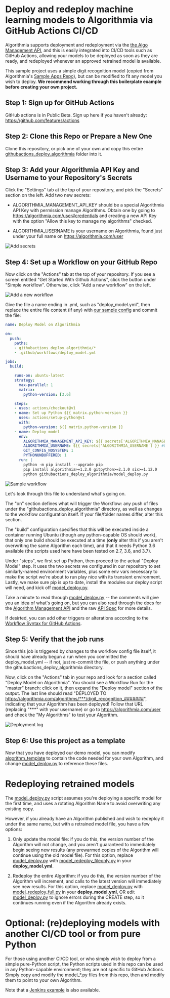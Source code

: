# Deploy and redeploy machine learning models to Algorithmia via GitHub Actions CI/CD

Algorithmia supports deployment and redeployment via the [the Algo Management API](https://algorithmia.com/developers/algorithm-development/algorithm-management-api), and this is easily integrated into CI/CD tools such as GitHub Actions, allowing your models to be deployed as soon as they are ready, and redeployed whenever an approved retrained model is available.

This sample project uses a simple digit recognition model (copied from Algorithmia's [Sample Apps Repo](https://github.com/algorithmiaio/sample-apps/tree/master/algo-dev-demo/digit_recognition)), but can be modified to fit any model you wish to deploy. **We recommend working through this boilerplate example before creating your own project.**

## Step 1: Sign up for GitHub Actions

GitHub actions is in Public Beta. Sign up here if you haven't already: https://github.com/features/actions

## Step 2: Clone this Repo or Prepare a New One

Clone this repository, or pick one of your own and copy this entire [githubactions_deploy_algorithmia](../githubactions_deploy_algorithmia) folder into it.

## Step 3: Add your Algorithmia API Key and Username to your Repository's Secrets

Click the "Settings" tab at the top of your repository, and pick the "Secrets" section on the left. Add two new secrets:

- ALGORITHMIA_MANAGEMENT_API_KEY should be a special Algorithmia API Key with permission manage Algorithms. Obtain one by going to https://algorithmia.com/user#credentials and creating a new API Key with the option "Allow this key to manage my algorithms" checked.

- ALGORITHMIA_USERNAME is your username on Algorithmia, found just under your full name on https://algorithmia.com/user

![Add secrets](images/add_secrets.png)

## Step 4: Set up a Workflow on your GitHub Repo

Now click on the "Actions" tab at the top of your repository. If you see a screen entitled "Get Started With Github Actions", click the button under "Simple workflow". Otherwise, click "Add a new workflow" on the left.

![Add a new workflow](images/get_started_with_gh_actions.png)

Give the file a name ending in .yml, such as "deploy_model.yml", then replace the entire file content (if any) with [our sample config](../.github/workflows/deploy_model.yml) and commit the file:

```yaml
name: Deploy Model on Algorithmia

on: 
  push:
    paths:
    - githubactions_deploy_algorithmia/*
    - .github/workflows/deploy_model.yml

jobs:
  build:

    runs-on: ubuntu-latest
    strategy:
      max-parallel: 1
      matrix:
        python-version: [3.6]

    steps:
    - uses: actions/checkout@v1
    - name: Set up Python ${{ matrix.python-version }}
      uses: actions/setup-python@v1
      with:
        python-version: ${{ matrix.python-version }}
    - name: Deploy model
      env:
        ALGORITHMIA_MANAGEMENT_API_KEY: ${{ secrets['ALGORITHMIA_MANAGEMENT_API_KEY'] }} #OBTAIN FROM https://algorithmia.com/user#credentials (KEY MUST HAVE PERMISSION TO MANAGE ALGORITHMS)
        ALGORITHMIA_USERNAME: ${{ secrets['ALGORITHMIA_USERNAME'] }} #OBTAIN FROM https://algorithmia.com/user"
        GIT_CONFIG_NOSYSTEM: 1
        PYTHONUNBUFFERED: 1
      run: |
        python -m pip install --upgrade pip
        pip install algorithmia>=1.2.0 gitpython>=2.1.0 six>=1.12.0
        python githubactions_deploy_algorithmia/model_deploy.py
```
![Sample workflow](images/sample_workflow.png)

Let's look through this file to understand what's going on.

The "on" section defines what will trigger the Workflow: any push of files under the "githubactions_deploy_algorithmia" directory, as well as changes to the workflow configuration itself. If your file/folder names differ, alter this section.

The "build" configuration specifies that this will be executed inside a container running Ubuntu (though any python-capable OS should work), that only one build should be executed at a time (**only** alter this if you aren't overwriting the same Algorithm each time), and that it needs Python 3.6 available (the scripts used here have been tested on 2.7, 3.6, and 3.7).

Under "steps", we first set up Python, then proceed to the actual "Deploy Model" step. It uses the two secrets we configured in our repository to set similarly-named environment variables, plus some env vars necessary to make the script we're about to run play nice with its transient environment. Lastly, we make sure pip is up to date, install the modules our deploy script will need, and kick off [model_deploy.py](model_deploy.py).

Take a minute to read through [model_deploy.py](model_deploy.py) -- the comments will give you an idea of what's going on, but you can also read through the docs for the [Algorithm Management API](https://algorithmia.com/developers/algorithm-development/algorithm-management-api) and the raw [API Spec](https://docs.algorithmia.com/?python#algorithm-management-api) for more details.

If desirted, you can add other triggers or alterations according to the [Workflow Syntax for GitHub Actions](https://help.github.com/en/articles/workflow-syntax-for-github-actions).

## Step 5: Verify that the job runs

Since this job is triggered by changes to the workflow config file itself, it should have already begun a run when you committed the deploy_model.yml -- if not, just re-commit the file, or push anything under the githubactions_deploy_algorithmia directory. 

Now, click on the "Actions" tab in your repo and look for a section called "Deploy Model on Algorithmia". You should see a Workflow Run for the "master" branch: click on it, then expand the "Deploy model" section of the output. The last line should read "DEPLOYED TO https://algorithmia.com/algorithms/***/digit_recognition_#######", indicating that your Algorithm has been deployed! Follow that URL (replacing "***" with your username) or go to https://algorithmia.com/user and check the "My Algorithms" to test your Algorithm.

![Deployment log](images/deploy_log.png)

## Step 6: Use this project as a template

Now that you have deployed our demo model, you can modify [algorithm_template](algorithm_template) to contain the code needed for your own Algorithm, and change [model_deploy.py](model_deploy.py) to reference these files.

# Redeploying retrained models

The [model_deploy.py](model_deploy.py) script assumes you're deploying a specific model for the first time, and uses a rotating Algorithm Name to avoid overwriting any existing copy.

However, if you already have an Algorithm published and wish to redeploy it under the same name, but with a retrained model file, you have a few options:

1. Only update the model file: if you do this, the version number of the Algorithm will not change, and you aren't guaranteed to immediately begin seeing new results (any prewarmed copies of the Algorithm will continue using the old model file). For this option, replace [model_deploy.py](model_deploy.py) with [model_redeploy_fileonly.py](model_redeploy_fileonly.py) in your **deploy_model.yml**.

2. Redeploy the entire Algorithm: if you do this, the version number of the Algorithm will increment, and calls to the latest version will immediately see new results. For this option, replace [model_deploy.py](model_deploy.py) with [model_redeploy_full.py](model_redeploy_full.py) in your **deploy_model.yml**, OR edit [model_deploy.py](model_deploy.py) to ignore errors during the CREATE step, so it continues running even if the Algorithm already exists.

# Optional: (re)deploying models with another CI/CD tool or from pure Python

For those using another CI/CD tool, or who simply wish to deploy from a simple pure-Python script, the Python scripts used in this repo can be used in any Python-capable environment; they are not specific to GitHub Actions. Simply copy and modify the model_*.py files from this repo, then and modify them to point to your own Algorithm.

Note that a [Jenkins example](../jenkins_deploy_algorithmia) is also available.
